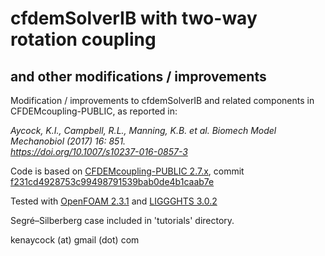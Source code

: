 # cfdemSolverIB with two-way rotation coupling 
## and other modifications / improvements
Modification / improvements to cfdemSolverIB and related components in CFDEMcoupling-PUBLIC, as reported in:

*Aycock, K.I., Campbell, R.L., Manning, K.B. et al. Biomech Model Mechanobiol (2017) 16: 851.<br>
https://doi.org/10.1007/s10237-016-0857-3*

Code is based on <a href="https://github.com/CFDEMproject/CFDEMcoupling-PUBLIC/tree/f231cd4928753c99498791539bab0de4b1caab7e">CFDEMcoupling-PUBLIC 2.7.x</a>, commit <a href="https://github.com/CFDEMproject/CFDEMcoupling-PUBLIC/commits/f231cd4928753c99498791539bab0de4b1caab7e">f231cd4928753c99498791539bab0de4b1caab7e</a>

Tested with <a href="https://openfoam.org/download/2-3-1-source/">OpenFOAM 2.3.1</a> and <a href="https://github.com/CFDEMproject/LIGGGHTS-PUBLIC/tree/3ec8c7fc926f3f452892d4d869549dd5876cfe47">LIGGGHTS 3.0.2</a>

Segré–Silberberg case included in 'tutorials' directory.

kenaycock (at) gmail (dot) com
